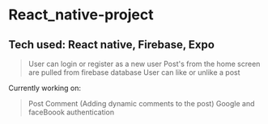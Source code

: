 # React_native-project
## Tech used: React native, Firebase, Expo

> User can login or register as a new user
> Post's from the home screen are pulled from firebase database
> User can like or unlike a post

Currently working on:
> Post Comment (Adding dynamic comments to the post)
> Google and faceBoook authentication
